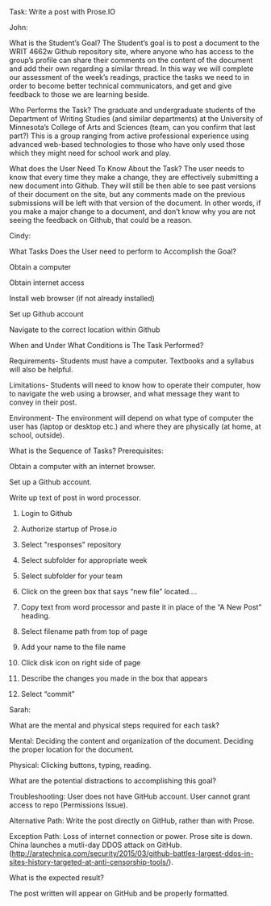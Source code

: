 Task: Write a post with Prose.IO


John:

What is the Student’s Goal? 
The Student’s goal is to post a document to the WRIT 4662w Github repository site, where anyone who has access to the group’s profile can share their comments on the content of the document and add their own regarding a similar thread.  In this way we will complete our assessment of the week’s readings, practice the tasks we need to in order to become better technical communicators, and get and give feedback to those we are learning beside.

Who Performs the Task? 
The graduate and undergraduate students of the Department of Writing Studies (and similar departments) at the University of Minnesota’s College of Arts and Sciences (team, can you confirm that last part?) This is a group ranging from active professional experience using advanced web-based technologies to those who have only used those which they might need for school work and play.

What does the User Need To Know About the Task?
The user needs to know that every time they make a change, they are effectively submitting a new document into Github. They will still be then able to see past versions of their document on the site, but any comments made on the previous submissions will be left with that version of the document.  In other words, if you make a major change to a document, and don’t know why you are not seeing the feedback on Github, that could be a reason.



Cindy:
 
What Tasks Does the User need to perform to Accomplish the Goal?

Obtain a computer 

Obtain internet access 

Install web browser (if not already installed)

Set up Github account

Navigate to the correct location within Github


When and Under What Conditions is The Task Performed?

Requirements- Students must have a computer. Textbooks and a syllabus will also be helpful.

Limitations- Students will need to know how to operate their computer, how to navigate the web using a browser, and what message they want to convey in their post.

Environment- The environment will depend on what type of computer the user has (laptop or desktop etc.) and where they are physically (at home, at school, outside).


What is the Sequence of Tasks?
Prerequisites: 

Obtain a computer with an internet browser. 

Set up a Github account.

Write up text of post in word processor.

1)	Login to Github

2)	Authorize startup of Prose.io

3) Select "responses" repository

4)	Select subfolder for appropriate week

5)	Select subfolder for your team

6)	Click on the green box that says “new file” located….

7)	Copy text from word processor and paste it in place of the “A New Post” heading.

8)	Select filename path from top of page

9)	Add your name to the file name

10)	Click disk icon on right side of page

11)	Describe the changes you made in the box that appears

12)	 Select “commit”

 
Sarah:

What are the mental and physical steps required for each task?

  Mental: Deciding the content and organization of the document. Deciding the proper location for the document.
  
  Physical: Clicking buttons, typing, reading.
  
What are the potential distractions to accomplishing this goal?

  Troubleshooting: User does not have GitHub account. User cannot grant access to repo (Permissions Issue). 
  
  Alternative Path: Write the post directly on GitHub, rather than with Prose.
  
  Exception Path: Loss of internet connection or power. Prose site is down. China launches a mutli-day DDOS attack on GitHub. (http://arstechnica.com/security/2015/03/github-battles-largest-ddos-in-sites-history-targeted-at-anti-censorship-tools/).
  
What is the expected result?

The post written will appear on GitHub and be properly formatted.
